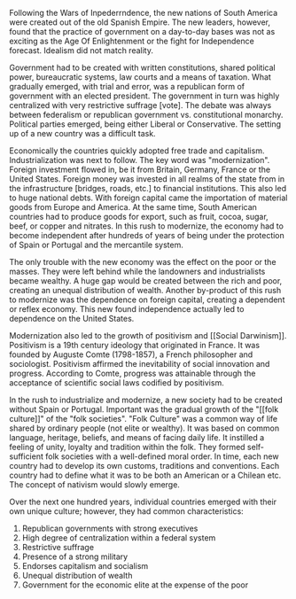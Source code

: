 Following the Wars of Inpederrndence, the new nations of South America were created out of the old Spanish Empire. The new leaders, however, found that the practice of government on a day-to-day bases was not as exciting as the Age Of Enlightenment or the fight for Independence forecast. Idealism did not match reality.

Government had to be created with written constitutions, shared political power, bureaucratic systems, law courts and a means of taxation. What gradually emerged, with trial and error, was a republican form of government with an elected president. The government in turn was highly centralized with very restrictive suffrage [vote]. The debate was always between federalism or republican government vs. constitutional monarchy. Political parties emerged, being either Liberal or Conservative. The setting up of a new country was a difficult task.

Economically the countries quickly adopted free trade and capitalism. Industrialization was next to follow. The key word was "modernization". Foreign investment flowed in, be it from Britain, Germany, France or the United States. Foreign money was invested in all realms of the state from in the infrastructure \[bridges, roads, etc.\] to financial institutions. This also led to huge national debts. With foreign capital came the importation of material goods from Europe and America. At the same time, South American countries had to produce goods for export, such as fruit, cocoa, sugar, beef, or copper and nitrates. In this rush to modernize, the economy had to become independent after hundreds of years of being under the protection of Spain or Portugal and the mercantile system.

The only trouble with the new economy was the effect on the poor or the masses. They were left behind while the landowners and industrialists became wealthy. A huge gap would be created between the rich and poor, creating an unequal distribution of wealth. Another by-product of this rush to modernize was the dependence on foreign capital, creating a dependent or reflex economy. This new found independence actually led to dependence on the United States.

Modernization also led to the growth of positivism and [[Social Darwinism]]. Positivism is a 19th century ideology that originated in France. It was founded by Auguste Comte (1798-1857), a French philosopher and sociologist. Positivism affirmed the inevitability of social innovation and progress. According to Comte, progress was attainable through the acceptance of scientific social laws codified by positivism.

In the rush to industrialize and modernize, a new society had to be created without Spain or Portugal. Important was the gradual growth of the "[[folk culture]]" of the "folk societies". "Folk Culture" was a common way of life shared by ordinary people (not elite or wealthy). It was based on common language, heritage, beliefs, and means of facing daily life. It instilled a feeling of unity, loyalty and tradition within the folk. They formed self-sufficient folk societies with a well-defined moral order. In time, each new country had to develop its own customs, traditions and conventions. Each country had to define what it was to be both an American or a Chilean etc. The concept of nativism would slowly emerge.

Over the next one hundred years, individual countries emerged with their own unique culture; however, they had common characteristics:

1. Republican governments with strong executives
2. High degree of centralization within a federal system
3. Restrictive suffrage
4. Presence of a strong military
5. Endorses capitalism and socialism
6. Unequal distribution of wealth
7. Government for the economic elite at the expense of the poor
